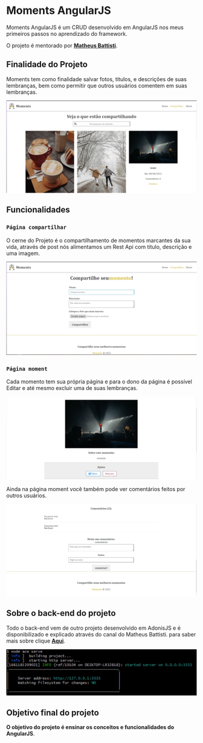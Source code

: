 # Moments AngularJS

Moments AngularJS é um CRUD desenvolvido em AngularJS nos meus primeiros passos no aprendizado do framework.

O projeto é mentorado por **[Matheus Battisti](https://www.youtube.com/c/MatheusBattisti)**.

## Finalidade do Projeto

Moments tem como finalidade salvar fotos, titulos, e descrições de suas lembranças, bem como permitir que outros usuários comentem em suas lembranças.

![](/moments-images/home.png)

## Funcionalidades

### `Página compartilhar`

O cerne do Projeto é o compartilhamento de momentos marcantes da sua vida, através de post nós alimentamos um Rest Api com titulo, descrição e uma imagem.

![](/moments-images/compartilhar.png)

### `Página moment`

Cada momento tem sua própria página e para o dono da página é possível Editar e até mesmo excluir uma de suas lembranças.

![](/moments-images/moment.png)

Ainda na página moment você também pode ver comentários feitos por outros usuários.

![](/moments-images/comentarios.png)

## Sobre o back-end do projeto

Todo o back-end vem de outro projeto desenvolvido em AdonisJS e é disponibilizado e explicado através do canal do Matheus Battisti.
para saber mais sobre clique **[Aqui](https://www.youtube.com/watch?v=xTCBaGeYTck&list=PLnDvRpP8Bnex2GQEN0768_AxZg_RaIGmw&index=22)**.

![](/moments-images/adonis.png)

## Objetivo final do projeto

**O objetivo do projeto é ensinar os conceitos e funcionalidades do AngularJS**.
